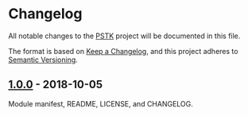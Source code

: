 # Changelog
All notable changes to the [PSTK](https://github.com/Akaizoku/PSTK) project will be documented in this file.

The format is based on [Keep a Changelog](https://keepachangelog.com/en/1.0.0/),
and this project adheres to [Semantic Versioning](https://semver.org/spec/v2.0.0.html).

## [1.0.0](https://github.com/Akaizoku/PSTK/releases/tag/1.0.0) - 2018-10-05

Module manifest, README, LICENSE, and CHANGELOG.
